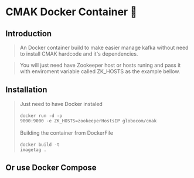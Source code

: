 # CMAK Docker Container 🐳

## Introduction

> An Docker container build to make easier manage kafka without need to install CMAK hardcode and it's dependencies.

> You will just need have  Zookeeper host or hosts runing and pass it with enviroment variable called ZK_HOSTS as the example bellow.

## Installation

> Just need to have Docker instaled <br><br> <code>docker run -d -p 9000:9000 -e ZK_HOSTS=zookeeperHostsIP globocom/cmak </code>
<br><br>
Building the container from  DockerFile 
<br><br>
<code>docker build -t imagetag . </code>

## Or use Docker Compose 
